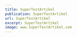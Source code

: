```yaml
---
title: SuperTestArtikel
publication: SuperTestArtikel
url: SuperTestArtikel
excerpt: SuperTestArtikel
image: www.SuperTestArtikel.com
---
```

